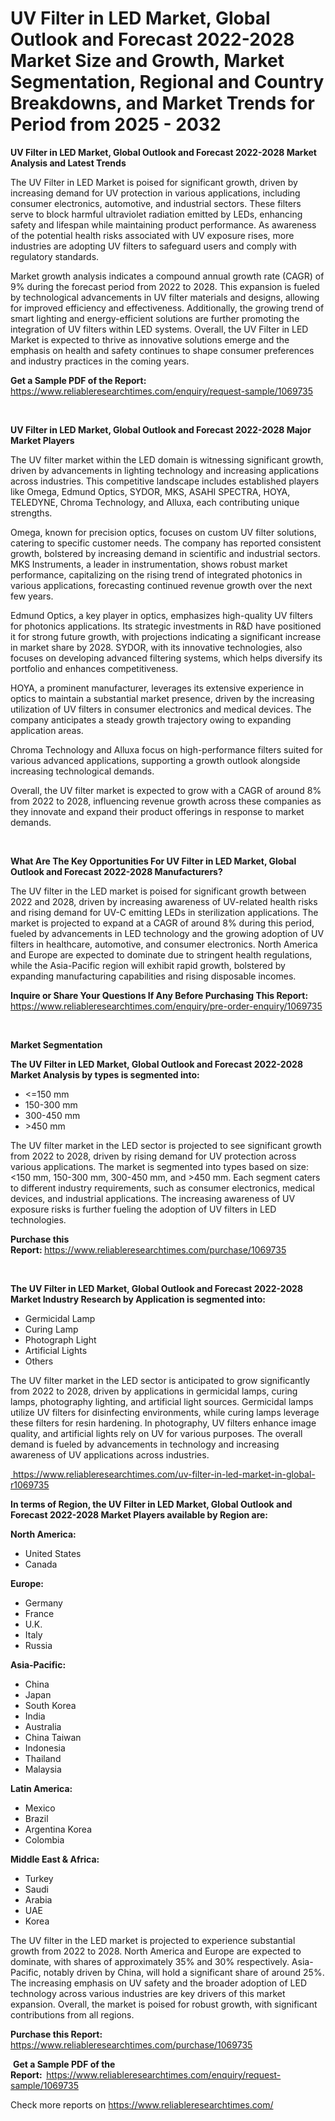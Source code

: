 <p><h1>UV Filter in LED Market, Global Outlook and Forecast 2022-2028 Market Size and Growth, Market Segmentation, Regional and Country Breakdowns, and Market Trends for Period from 2025 -  2032</h1></p><p><strong>UV Filter in LED Market, Global Outlook and Forecast 2022-2028 Market Analysis and Latest Trends</strong></p>
<p><p>The UV Filter in LED Market is poised for significant growth, driven by increasing demand for UV protection in various applications, including consumer electronics, automotive, and industrial sectors. These filters serve to block harmful ultraviolet radiation emitted by LEDs, enhancing safety and lifespan while maintaining product performance. As awareness of the potential health risks associated with UV exposure rises, more industries are adopting UV filters to safeguard users and comply with regulatory standards.</p><p>Market growth analysis indicates a compound annual growth rate (CAGR) of 9% during the forecast period from 2022 to 2028. This expansion is fueled by technological advancements in UV filter materials and designs, allowing for improved efficiency and effectiveness. Additionally, the growing trend of smart lighting and energy-efficient solutions are further promoting the integration of UV filters within LED systems. Overall, the UV Filter in LED Market is expected to thrive as innovative solutions emerge and the emphasis on health and safety continues to shape consumer preferences and industry practices in the coming years.</p></p>
<p><strong>Get a Sample PDF of the Report:&nbsp;</strong> <a href="https://www.reliableresearchtimes.com/enquiry/request-sample/1069735?utm_campaign=3005&utm_medium=2&utm_source=Github&utm_content=ia&utm_term=21032025&utm_id=uv-filter-in-led-market-global-outlook-and-forecast-2022-2028">https://www.reliableresearchtimes.com/enquiry/request-sample/1069735</a></p>
<p>&nbsp;</p>
<p><strong>UV Filter in LED Market, Global Outlook and Forecast 2022-2028 Major Market Players</strong></p>
<p><p>The UV filter market within the LED domain is witnessing significant growth, driven by advancements in lighting technology and increasing applications across industries. This competitive landscape includes established players like Omega, Edmund Optics, SYDOR, MKS, ASAHI SPECTRA, HOYA, TELEDYNE, Chroma Technology, and Alluxa, each contributing unique strengths.</p><p>Omega, known for precision optics, focuses on custom UV filter solutions, catering to specific customer needs. The company has reported consistent growth, bolstered by increasing demand in scientific and industrial sectors. MKS Instruments, a leader in instrumentation, shows robust market performance, capitalizing on the rising trend of integrated photonics in various applications, forecasting continued revenue growth over the next few years.</p><p>Edmund Optics, a key player in optics, emphasizes high-quality UV filters for photonics applications. Its strategic investments in R&D have positioned it for strong future growth, with projections indicating a significant increase in market share by 2028. SYDOR, with its innovative technologies, also focuses on developing advanced filtering systems, which helps diversify its portfolio and enhances competitiveness.</p><p>HOYA, a prominent manufacturer, leverages its extensive experience in optics to maintain a substantial market presence, driven by the increasing utilization of UV filters in consumer electronics and medical devices. The company anticipates a steady growth trajectory owing to expanding application areas. </p><p>Chroma Technology and Alluxa focus on high-performance filters suited for various advanced applications, supporting a growth outlook alongside increasing technological demands.</p><p>Overall, the UV filter market is expected to grow with a CAGR of around 8% from 2022 to 2028, influencing revenue growth across these companies as they innovate and expand their product offerings in response to market demands.</p></p>
<p>&nbsp;</p>
<p><strong>What Are The Key Opportunities For UV Filter in LED Market, Global Outlook and Forecast 2022-2028 Manufacturers?</strong></p>
<p><p>The UV filter in the LED market is poised for significant growth between 2022 and 2028, driven by increasing awareness of UV-related health risks and rising demand for UV-C emitting LEDs in sterilization applications. The market is projected to expand at a CAGR of around 8% during this period, fueled by advancements in LED technology and the growing adoption of UV filters in healthcare, automotive, and consumer electronics. North America and Europe are expected to dominate due to stringent health regulations, while the Asia-Pacific region will exhibit rapid growth, bolstered by expanding manufacturing capabilities and rising disposable incomes.</p></p>
<p><strong>Inquire or Share Your Questions If Any Before Purchasing This Report:</strong> <a href="https://www.reliableresearchtimes.com/enquiry/pre-order-enquiry/1069735?utm_campaign=3005&utm_medium=2&utm_source=Github&utm_content=ia&utm_term=21032025&utm_id=uv-filter-in-led-market-global-outlook-and-forecast-2022-2028">https://www.reliableresearchtimes.com/enquiry/pre-order-enquiry/1069735</a></p>
<p>&nbsp;</p>
<p><strong>Market Segmentation</strong></p>
<p><strong>The UV Filter in LED Market, Global Outlook and Forecast 2022-2028 Market Analysis by types is segmented into:</strong></p>
<p><ul><li><=150 mm</li><li>150-300 mm</li><li>300-450 mm</li><li>>450 mm</li></ul></p>
<p><p>The UV filter market in the LED sector is projected to see significant growth from 2022 to 2028, driven by rising demand for UV protection across various applications. The market is segmented into types based on size: <150 mm, 150-300 mm, 300-450 mm, and >450 mm. Each segment caters to different industry requirements, such as consumer electronics, medical devices, and industrial applications. The increasing awareness of UV exposure risks is further fueling the adoption of UV filters in LED technologies.</p></p>
<p><strong>Purchase this Report:&nbsp;</strong><a href="https://www.reliableresearchtimes.com/purchase/1069735?utm_campaign=3005&utm_medium=2&utm_source=Github&utm_content=ia&utm_term=21032025&utm_id=uv-filter-in-led-market-global-outlook-and-forecast-2022-2028">https://www.reliableresearchtimes.com/purchase/1069735</a></p>
<p>&nbsp;</p>
<p><strong>The UV Filter in LED Market, Global Outlook and Forecast 2022-2028 Market Industry Research by Application is segmented into:</strong></p>
<p><ul><li>Germicidal Lamp</li><li>Curing Lamp</li><li>Photograph Light</li><li>Artificial Lights</li><li>Others</li></ul></p>
<p><p>The UV filter market in the LED sector is anticipated to grow significantly from 2022 to 2028, driven by applications in germicidal lamps, curing lamps, photography lighting, and artificial light sources. Germicidal lamps utilize UV filters for disinfecting environments, while curing lamps leverage these filters for resin hardening. In photography, UV filters enhance image quality, and artificial lights rely on UV for various purposes. The overall demand is fueled by advancements in technology and increasing awareness of UV applications across industries.</p></p>
<p><a href="https://www.reliableresearchtimes.com/uv-filter-in-led-market-in-global-r1069735?utm_campaign=3005&utm_medium=2&utm_source=Github&utm_content=ia&utm_term=21032025&utm_id=uv-filter-in-led-market-global-outlook-and-forecast-2022-2028">&nbsp;https://www.reliableresearchtimes.com/uv-filter-in-led-market-in-global-r1069735</a></p>
<p><strong>In terms of Region, the UV Filter in LED Market, Global Outlook and Forecast 2022-2028 Market Players available by Region are:</strong></p>
<p>
    <p> <strong> North America: </strong>
        <ul>
            <li>United States</li>
            <li>Canada</li>
        </ul>
        </p> 
    <p> <strong> Europe: </strong>
        <ul>
            <li>Germany</li>
            <li>France</li>
            <li>U.K.</li>
            <li>Italy</li>
            <li>Russia</li>
        </ul>
        </p> 
    <p> <strong> Asia-Pacific: </strong>
        <ul>
            <li>China</li>
            <li>Japan</li>
            <li>South Korea</li>
            <li>India</li>
            <li>Australia</li>
            <li>China Taiwan</li>
            <li>Indonesia</li>
            <li>Thailand</li>
            <li>Malaysia</li>
        </ul>
        </p> 
    <p> <strong> Latin America: </strong>
        <ul>
            <li>Mexico</li>
            <li>Brazil</li>
            <li>Argentina Korea</li>
            <li>Colombia</li>
        </ul>
        </p> 
    <p> <strong> Middle East & Africa: </strong>
        <ul>
            <li>Turkey</li>
            <li>Saudi</li>
            <li>Arabia</li>
            <li>UAE</li>
            <li>Korea</li>
        </ul>
    </p>
    </p>
<p><p>The UV filter in the LED market is projected to experience substantial growth from 2022 to 2028. North America and Europe are expected to dominate, with shares of approximately 35% and 30% respectively. Asia-Pacific, notably driven by China, will hold a significant share of around 25%. The increasing emphasis on UV safety and the broader adoption of LED technology across various industries are key drivers of this market expansion. Overall, the market is poised for robust growth, with significant contributions from all regions.</p></p>
<p><strong>Purchase this Report: </strong><a href="https://www.reliableresearchtimes.com/purchase/1069735?utm_campaign=3005&utm_medium=2&utm_source=Github&utm_content=ia&utm_term=21032025&utm_id=uv-filter-in-led-market-global-outlook-and-forecast-2022-2028">https://www.reliableresearchtimes.com/purchase/1069735</a></p>
<p>&nbsp;<strong>Get a Sample PDF of the Report:&nbsp;&nbsp;</strong><a href="https://www.reliableresearchtimes.com/enquiry/request-sample/1069735?utm_campaign=3005&utm_medium=2&utm_source=Github&utm_content=ia&utm_term=21032025&utm_id=uv-filter-in-led-market-global-outlook-and-forecast-2022-2028">https://www.reliableresearchtimes.com/enquiry/request-sample/1069735</a></p>
<p><strong></strong></p>
<p>Check more reports on <a href="https://www.reliableresearchtimes.com/?utm_campaign=3005&utm_medium=2&utm_source=Github&utm_content=ia&utm_term=21032025&utm_id=uv-filter-in-led-market-global-outlook-and-forecast-2022-2028">https://www.reliableresearchtimes.com/</a></p>